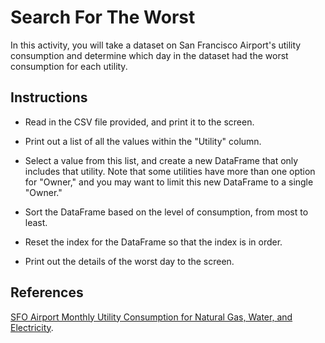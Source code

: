 # Search For The Worst

In this activity, you will take a dataset on San Francisco Airport's utility consumption and determine which day in the dataset had the worst consumption for each utility.

## Instructions

* Read in the CSV file provided, and print it to the screen.

* Print out a list of all the values within the "Utility" column.

* Select a value from this list, and create a new DataFrame that only includes that utility. Note that some utilities have more than one option for "Owner," and you may want to limit this new DataFrame to a single "Owner."

* Sort the DataFrame based on the level of consumption, from most to least.

* Reset the index for the DataFrame so that the index is in order.

* Print out the details of the worst day to the screen.

## References

[SFO Airport Monthly Utility Consumption for Natural Gas, Water, and Electricity](https://data.sfgov.org/Energy-and-Environment/SFO-Airport-Monthly-Utility-Consumption-for-Natura/gcjv-3mzf).

